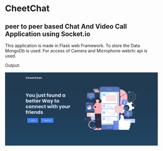 
# CheetChat

## peer to peer based Chat And Video Call Application using Socket.io

This application is made in Flask web Framework. To store the Data MongoDb is used.
For access of Camera and Microphone webrtc api is used.


Output:

![main](https://raw.githubusercontent.com/Ajaymagar/cheetChat/master/images/main.JPG)







